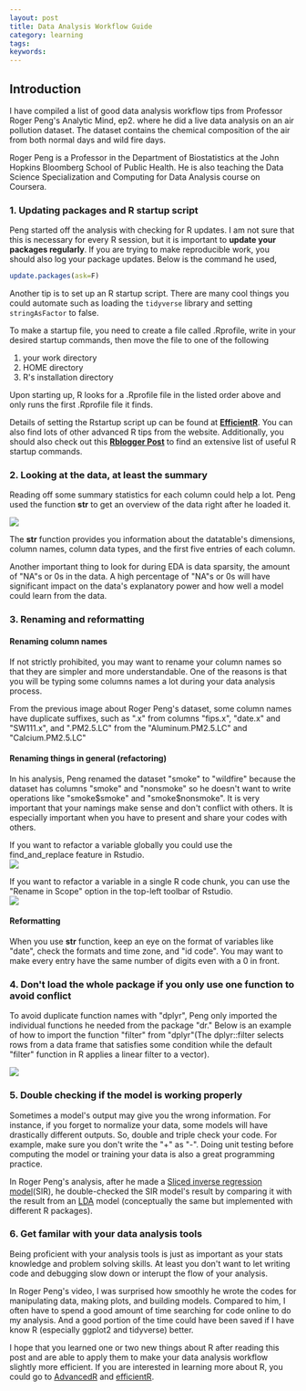 ```yaml
---
layout: post
title: Data Analysis Workflow Guide
category: learning
tags: 
keywords: 
---
```


## Introduction
I have compiled a list of good data analysis workflow tips from Professor Roger Peng's Analytic Mind, ep2. where he did a live data analysis on an air pollution dataset. The dataset contains the chemical composition of the air from both normal days and wild fire days.  

Roger Peng is a Professor in the Department of Biostatistics at the John Hopkins Bloomberg School of Public Health. He is also teaching the Data Science Specialization and Computing for Data Analysis course on Coursera.  

### 1. Updating packages and R startup script
Peng started off the analysis with checking for R updates. I am not sure that this is necessary for every R session, but it is important to **update your packages regularly**. If you are trying to make reproducible work, you should also log your package updates. Below is the command he used,
```r
update.packages(ask=F)
```
Another tip is to set up an R startup script. There are many cool things you could automate such as loading the `tidyverse` library and setting `stringAsFactor` to false. 

To make a startup file, you need to create a file called .Rprofile, write in your desired startup commands, then move the file to one of the following

1. your work directory
2. HOME directory
3. R's installation directory

Upon starting up, R looks for a .Rprofile file in the listed order above and only runs the first .Rprofile file it finds. 

Details of setting the Rstartup script up can be found at **[EfficientR](https://csgillespie.github.io/efficientR/3-3-r-startup.html#r-startup)**. You can also find lots of other advanced R tips from the website. Additionally, you should also check out this **[Rblogger Post](https://www.r-bloggers.com/fun-with-rprofile-and-customizing-r-startup/)** to find an extensive list of useful R startup commands. 

### 2. Looking at the data, at least the summary
Reading off some summary statistics for each column could help a lot. Peng used the function **str** to get an overview of the data right after he loaded it.

<img src="https://www.ocf.berkeley.edu/~shichenh/images/str_function.png" />

The **str** function provides you information about the datatable's dimensions, column names, column data types, and the first five entries of each column.  

Another important thing to look for during EDA is data sparsity, the amount of "NA"s or 0s in the data. A high percentage of "NA"s or 0s will have significant impact on the data's explanatory power and how well a model could learn from the data. 

### 3. Renaming and reformatting 
#### Renaming column names
If not strictly prohibited, you may want to rename your column names so that they are simpler and more understandable. One of the reasons is that you will be typing some columns names a lot during your data analysis process.  

From the previous image about Roger Peng's dataset, some column names have duplicate suffixes, such as ".x" from columns "fips.x", "date.x" and "SW111.x", and ".PM2.5.LC" from the "Aluminum.PM2.5.LC" and "Calcium.PM2.5.LC"  

#### Renaming things in general (refactoring)
In his analysis, Peng renamed the dataset "smoke" to "wildfire" because the dataset has columns "smoke" and "nonsmoke" so he doesn't want to write operations like "smoke\$smoke" and "smoke\$nonsmoke". It is very important that your namings make sense and don't conflict with others. It is especially important when you have to present and share your codes with others.  

If you want to refactor a variable globally you could use the find_and_replace feature in Rstudio.  
<img src="https://www.ocf.berkeley.edu/~shichenh/images/refactor_global.png">

If you want to refactor a variable in a single R code chunk, you can use the "Rename in Scope" option in the top-left toolbar of Rstudio.  
<img src="https://www.ocf.berkeley.edu/~shichenh/images/refactor_chunk.png">

#### Reformatting
When you use **str** function, keep an eye on the format of variables like "date", check the formats and time zone, and "id code". You may want to make every entry have the same number of digits even with a 0 in front.

### 4. Don't load the whole package if you only use one function to avoid conflict
To avoid duplicate function names with "dplyr", Peng only imported the individual functions he needed from the package "dr." Below is an example of how to import the function "filter" from "dplyr"(The dplyr::filter selects rows from a data frame that satisfies some condition while the default "filter" function in R applies a linear filter to a vector).

<img src="https://i.imgur.com/5zLGZ5yl.png" />

### 5. Double checking if the model is working properly
Sometimes a model's output may give you the wrong information. For instance, if you forget to normalize your data, some models will have drastically different outputs. So, double and triple check your code. For example, make sure you don't write the "+" as "-". Doing unit testing before computing the model or training your data is also a great programming practice.

In Roger Peng's analysis, after he made a [Sliced inverse regression model](https://en.wikipedia.org/wiki/Sliced_inverse_regression)(SIR), he double-checked the SIR model's result by comparing it with the result from an [LDA](https://en.wikipedia.org/wiki/Linear_discriminant_analysis) model (conceptually the same but implemented with different R packages).

### 6. Get familar with your data analysis tools
Being proficient with your analysis tools is just as important as your stats knowledge and problem solving skills. At least you don't want to let writing code and debugging slow down or interupt the flow of your analysis. 

In Roger Peng's video, I was surprised how smoothly he wrote the codes for manipulating data, making plots, and building models. Compared to him, I often have to spend a good amount of time searching for code online to do my analysis. And a good portion of the time could have been saved if I have know R (especially ggplot2 and tidyverse) better. 

I hope that you learned one or two new things about R after reading this post and are able to apply them to make your data analysis workflow slightly more efficient. If you are interested in learning more about R, you could go to [AdvancedR](http://adv-r.had.co.nz/) and [efficientR](https://csgillespie.github.io/efficientR/).
